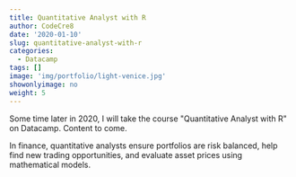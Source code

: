 ```yaml
---
title: Quantitative Analyst with R
author: CodeCre8
date: '2020-01-10'
slug: quantitative-analyst-with-r
categories:
  - Datacamp
tags: []
image: 'img/portfolio/light-venice.jpg'
showonlyimage: no
weight: 5
---
```


Some time later in 2020, I will take the course "Quantitative Analyst with R" on Datacamp. Content to come.
<!--more-->

In finance, quantitative analysts ensure portfolios are risk balanced, help find new trading opportunities, and evaluate asset prices using mathematical models.